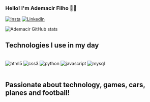### Hello! I'm Ademacir Filho 👋🏻

[![Insta](https://img.shields.io/badge/Instagram-E4405F?style=for-the-badge&logo=instagram&logoColor=white)](https://www.instagram.com/ademacirfilho/)
[![LinkedIn](https://img.shields.io/badge/LinkedIn-0077B5?style=for-the-badge&logo=linkedin&logoColor=white)](#)

![Ademacir GitHub stats](https://github-readme-stats.vercel.app/api?username=ademacirfilho&show_icons=true&theme=dracula)

## Technologies I use in my day
<div style="display: inline_block"><br/>
    <img align="center" alt="html5" src="https://img.shields.io/badge/HTML5-E34F26?style=for-the-badge&logo=html5&logoColor=white"/>
    <img align="center" alt="css3" src="https://img.shields.io/badge/CSS3-1572B6?style=for-the-badge&logo=css3&logoColor=white"/>
    <img align="center" alt="python" src="https://img.shields.io/badge/Python-3776AB?style=for-the-badge&logo=python&logoColor=white"/>
    <img align="center" alt="javascript" src="https://img.shields.io/badge/JavaScript-F7DF1E?style=for-the-badge&logo=javascript&logoColor=black"/>
    <img align="center" alt="mysql" src="https://img.shields.io/badge/MySQL-00000F?style=for-the-badge&logo=mysql&logoColor=white"/>
</div><br/>

## Passionate about technology, games, cars, planes and football!
